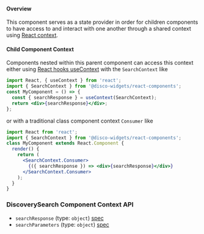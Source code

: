 #### Overview

This component serves as a state provider in order for children components to have access to and interact with one another through a shared context using [React context](https://reactjs.org/docs/context.html).

#### Child Component Context

Components nested within this parent component can access this context either using [React hooks useContext](https://reactjs.org/docs/hooks-reference.html#usecontext) with the `SearchContext` like

```jsx
import React, { useContext } from 'react';
import { SearchContext } from '@disco-widgets/react-components';
const MyComponent = () => {
  const { searchResponse } = useContext(SearchContext);
  return <div>{searchResponse}</div>;
};
```

or with a traditional class component context `Consumer` like

```jsx
import React from 'react';
import { SearchContext } from '@disco-widgets/react-components';
class MyComponent extends React.Component {
  render() {
    return (
      <SearchContext.Consumer>
        {({ searchResponse }) => <div>{searchResponse}</div>}
      </SearchContext.Consumer>
    );
  }
}
```

### DiscoverySearch Component Context API

- `searchResponse` (type: `object`) [spec](https://cloud.ibm.com/apidocs/discovery-data#query-a-collection)
- `searchParameters` (type: `object`) [spec](https://cloud.ibm.com/apidocs/discovery-data#query-a-collection)
